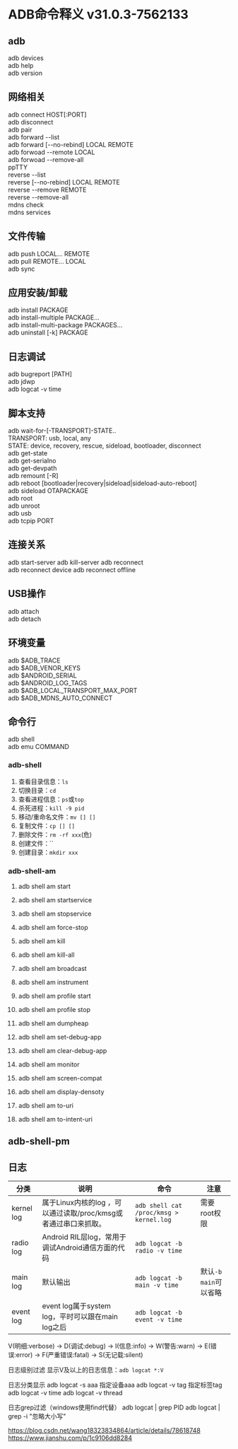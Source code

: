 # ADB命令释义 v31.0.3-7562133
## adb
adb devices  
adb help  
adb version  

## 网络相关  
adb connect HOST[:PORT]  
adb disconnect  
adb pair  
adb forward --list  
adb forward [--no-rebind] LOCAL REMOTE  
adb forwoad --remote LOCAL  
adb forwoad --remove-all  
ppTTY  
reverse --list  
reverse [--no-rebind] LOCAL REMOTE  
reverse --remove REMOTE  
reverse --remove-all  
mdns check  
mdns services  

## 文件传输  
adb push LOCAL... REMOTE  
adb pull REMOTE... LOCAL  
adb sync  

## 应用安装/卸载  
adb install PACKAGE  
adb install-multiple PACKAGE...  
adb install-multi-package PACKAGES...  
adb uninstall [-k] PACKAGE  

## 日志调试
adb bugreport [PATH]  
adb jdwp  
adb logcat -v time  

## 脚本支持  
adb wait-for-[-TRANSPORT]-STATE..  
TRANSPORT: usb, local, any  
STATE: device, recovery, rescue, sideload, bootloader, disconnect  
adb get-state  
adb get-serialno  
adb get-devpath  
adb remount [-R]  
adb reboot [bootloader|recovery|sideload|sideload-auto-reboot]  
adb sideload OTAPACKAGE  
adb root  
adb unroot  
adb usb  
adb tcpip PORT

## 连接关系
adb start-server
adb kill-server
adb reconnect  
adb reconnect device
adb reconnect offline

## USB操作  
adb attach  
adb detach  

## 环境变量  
adb $ADB_TRACE  
adb $ADB_VENOR_KEYS  
adb $ANDROID_SERIAL  
adb $ANDROID_LOG_TAGS  
adb $ADB_LOCAL_TRANSPORT_MAX_PORT  
adb $ADB_MDNS_AUTO_CONNECT  

## 命令行
adb shell  
adb emu COMMAND  

### adb-shell
1. 查看目录信息：`ls`
2. 切换目录：`cd`
3. 查看进程信息：`ps`或`top`
4. 杀死进程：`kill -9 pid`
5. 移动/重命名文件：`mv [] []`
6. 复制文件：`cp [] []`
7. 删除文件：`rm -rf xxx`(危)
8. 创建文件：``
9. 创建目录：`mkdir xxx`

### adb-shell-am
1. adb shell am start

2. adb shell am startservice
3. adb shell am stopservice
4. adb shell am force-stop
5. adb shell am kill
6. adb shell am kill-all
7. adb shell am broadcast
8. adb shell am instrument
9. adb shell am profile start
10. adb shell am profile stop
11. adb shell am dumpheap
12. adb shell am set-debug-app
13. adb shell am clear-debug-app
14. adb shell am monitor
15. adb shell am screen-compat
16. adb shell am display-densoty
17. adb shell am to-uri
18. adb shell am to-intent-uri


## adb-shell-pm


## 日志
分类 | 说明 | 命令 | 注意
--- | --- | --- | ---
kernel log | 属于Linux内核的log ，可以通过读取/proc/kmsg或者通过串口来抓取。 | `adb shell cat /proc/kmsg > kernel.log` | 需要root权限
radio log | Android RIL层log，常用于调试Android通信方面的代码 | `adb logcat -b radio -v time` |
main log | 默认输出 | `adb logcat -b main -v time` | 默认`-b main`可以省略
event log | event log属于system log，平时可以跟在main log之后 | `adb logcat -b event -v time` |

V(明细:verbose) -> D(调试:debug) -> I(信息:info) -> W(警告:warn) -> E(错误:error) -> F(严重错误:fatal) -> S(无记载:silent)

日志级别过滤
显示V及以上的日志信息：`adb logcat *:V`

日志分类显示
adb logcat -s aaa 指定设备aaa
adb logcat -v tag 指定标签tag
adb logcat -v time
adb logcat -v thread


日志grep过滤（windows使用find代替）
adb logcat | grep PID
adb logcat | grep -i "忽略大小写"

https://blog.csdn.net/wang18323834864/article/details/78618748
https://www.jianshu.com/p/1c9106dd8284